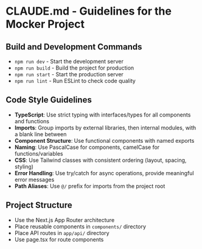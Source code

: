 # CLAUDE.md - Guidelines for the Mocker Project

## Build and Development Commands
- `npm run dev` - Start the development server
- `npm run build` - Build the project for production
- `npm run start` - Start the production server
- `npm run lint` - Run ESLint to check code quality

## Code Style Guidelines
- **TypeScript**: Use strict typing with interfaces/types for all components and functions
- **Imports**: Group imports by external libraries, then internal modules, with a blank line between
- **Component Structure**: Use functional components with named exports
- **Naming**: Use PascalCase for components, camelCase for functions/variables
- **CSS**: Use Tailwind classes with consistent ordering (layout, spacing, styling)
- **Error Handling**: Use try/catch for async operations, provide meaningful error messages
- **Path Aliases**: Use `@/` prefix for imports from the project root

## Project Structure
- Use the Next.js App Router architecture
- Place reusable components in `components/` directory
- Place API routes in `app/api/` directory
- Use page.tsx for route components